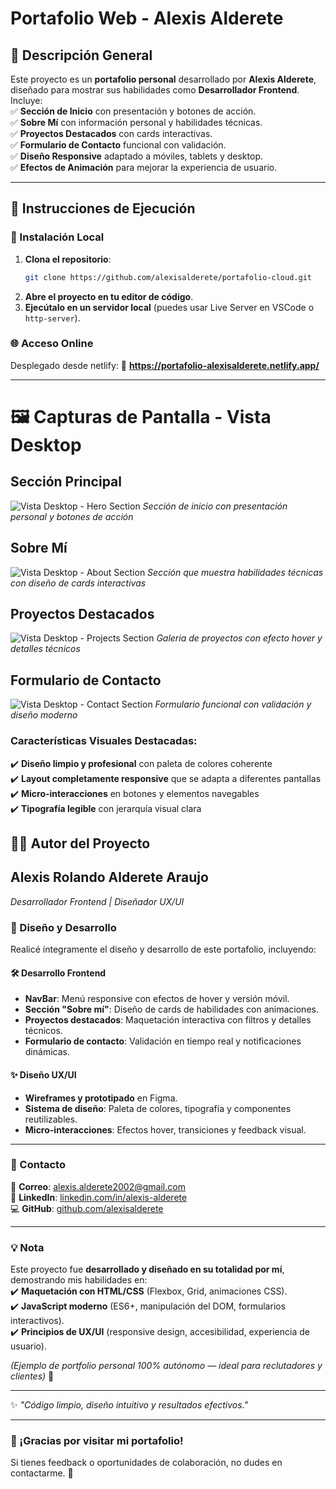 # **Portafolio Web - Alexis Alderete**  

## **📌 Descripción General**  
Este proyecto es un **portafolio personal** desarrollado por **Alexis Alderete**, diseñado para mostrar sus habilidades como **Desarrollador Frontend**. Incluye:  
✅ **Sección de Inicio** con presentación y botones de acción.  
✅ **Sobre Mí** con información personal y habilidades técnicas.  
✅ **Proyectos Destacados** con cards interactivas.  
✅ **Formulario de Contacto** funcional con validación.  
✅ **Diseño Responsive** adaptado a móviles, tablets y desktop.  
✅ **Efectos de Animación** para mejorar la experiencia de usuario.  

---

## **🚀 Instrucciones de Ejecución**  

### **🔧 Instalación Local**  
1. **Clona el repositorio**:  
   ```bash
   git clone https://github.com/alexisalderete/portafolio-cloud.git
   ```
2. **Abre el proyecto en tu editor de código**.  
3. **Ejecútalo en un servidor local** (puedes usar Live Server en VSCode o `http-server`).  

### **🌐 Acceso Online**  
Desplegado desde netlify:
🔗 **https://portafolio-alexisalderete.netlify.app/**  

---

# **🖼️ Capturas de Pantalla - Vista Desktop**

## **Sección Principal**
![Vista Desktop - Hero Section](https://github.com/user-attachments/assets/bf61b534-6f48-46b8-bc06-66ba506a1873)
*Sección de inicio con presentación personal y botones de acción*

## **Sobre Mí**
![Vista Desktop - About Section](https://github.com/user-attachments/assets/587e5ede-8f1b-45cc-83f4-5fada1e4d850)
*Sección que muestra habilidades técnicas con diseño de cards interactivas*

## **Proyectos Destacados**
![Vista Desktop - Projects Section](https://github.com/user-attachments/assets/fcd01c96-3682-40e6-8693-c56f976db4e9)
*Galeria de proyectos con efecto hover y detalles técnicos*

## **Formulario de Contacto**
![Vista Desktop - Contact Section](https://github.com/user-attachments/assets/3d45469b-669f-4d70-bb69-11ffdd4fb0d9)
*Formulario funcional con validación y diseño moderno*

### **Características Visuales Destacadas:**
✔️ **Diseño limpio y profesional** con paleta de colores coherente  
✔️ **Layout completamente responsive** que se adapta a diferentes pantallas  
✔️ **Micro-interacciones** en botones y elementos navegables  
✔️ **Tipografía legible** con jerarquía visual clara  


## **👨‍💻 Autor del Proyecto**  

## **Alexis Rolando Alderete Araujo**  
*Desarrollador Frontend | Diseñador UX/UI*  

### **🎨 Diseño y Desarrollo**  
Realicé íntegramente el diseño y desarrollo de este portafolio, incluyendo:  

#### **🛠️ Desarrollo Frontend**  
- **NavBar**: Menú responsive con efectos de hover y versión móvil.  
- **Sección "Sobre mí"**: Diseño de cards de habilidades con animaciones.  
- **Proyectos destacados**: Maquetación interactiva con filtros y detalles técnicos.  
- **Formulario de contacto**: Validación en tiempo real y notificaciones dinámicas.  

#### **✨ Diseño UX/UI**  
- **Wireframes y prototipado** en Figma.  
- **Sistema de diseño**: Paleta de colores, tipografía y componentes reutilizables.  
- **Micro-interacciones**: Efectos hover, transiciones y feedback visual.  

---

### **📩 Contacto**  
📧 **Correo**: [alexis.alderete2002@gmail.com](mailto:alexis.alderete2002@gmail.com)  
🔗 **LinkedIn**: [linkedin.com/in/alexis-alderete](https://www.linkedin.com/in/alexis-alderete)  
💻 **GitHub**: [github.com/alexisalderete](https://github.com/alexisalderete)  

---

### **💡 Nota**  
Este proyecto fue **desarrollado y diseñado en su totalidad por mí**, demostrando mis habilidades en:  
✔️ **Maquetación con HTML/CSS** (Flexbox, Grid, animaciones CSS).  
✔️ **JavaScript moderno** (ES6+, manipulación del DOM, formularios interactivos).  
✔️ **Principios de UX/UI** (responsive design, accesibilidad, experiencia de usuario).  

*(Ejemplo de portfolio personal 100% autónomo — ideal para reclutadores y clientes)* 🚀  

--- 

✨ *"Código limpio, diseño intuitivo y resultados efectivos."*


---

### **🌟 ¡Gracias por visitar mi portafolio!**  
Si tienes feedback o oportunidades de colaboración, no dudes en contactarme. 🚀  

